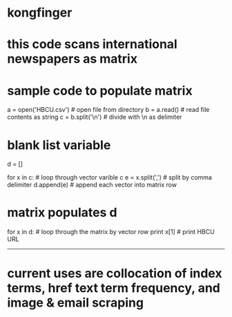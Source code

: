 # kongfinger
# this code scans international newspapers as matrix

# sample code to populate matrix
a = open('HBCU.csv') # open file from directory
b = a.read() # read file contents as string
c = b.split('\n') # divide with \n as delimiter

# blank list variable
d = []

for x in c:             # loop through vector varible c
  e = x.split(',')      # split by comma delimiter
  d.append(e)           # append each vector into matrix row

# matrix populates d

for x in d:             # loop through the matrix by vector row
  print x[1]            # print HBCU URL

****************************************************************************

# current uses are collocation of index terms, href text term frequency, and image & email scraping
